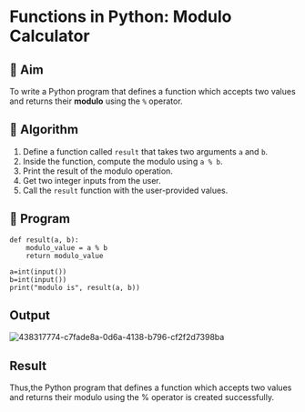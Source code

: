# Functions in Python: Modulo Calculator

## 🎯 Aim
To write a Python program that defines a function which accepts two values and returns their **modulo** using the `%` operator.

## 🧠 Algorithm
1. Define a function called `result` that takes two arguments `a` and `b`.
2. Inside the function, compute the modulo using `a % b`.
3. Print the result of the modulo operation.
4. Get two integer inputs from the user.
5. Call the `result` function with the user-provided values.

## 🧾 Program
```
def result(a, b):
    modulo_value = a % b
    return modulo_value

a=int(input())
b=int(input())
print("modulo is", result(a, b))
```

## Output
![438317774-c7fade8a-0d6a-4138-b796-cf2f2d7398ba](https://github.com/user-attachments/assets/61605efa-5c9a-4947-a59d-cc112f7f36a8)

## Result
Thus,the Python program that defines a function which accepts two values and returns their modulo using the % operator is created successfully.
